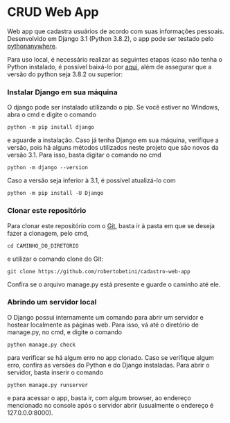 # CRUD Web App
Web app que cadastra usuários de acordo com suas informações pessoais.
Desenvolvido em Django 3.1 (Python 3.8.2), o app pode ser testado pelo [pythonanywhere](http://frutose.pythonanywhere.com/usuarios/).

Para uso local, é necessário realizar as seguintes etapas (caso não tenha o Python instalado, é possível baixá-lo por [aqui](https://www.python.org/downloads/), além de assegurar que a versão do python seja 3.8.2 ou superior:

### Instalar Django em sua máquina
O django pode ser instalado utilizando o pip. Se você estiver no Windows, abra o cmd e digite o comando
```
python -m pip install django
```
e aguarde a instalação. Caso já tenha Django em sua máquina, verifique a versão, pois há alguns métodos utilizados neste projeto que são novos da versão 3.1.
Para isso, basta digitar o comando no cmd
```
python -m django --version
```
Caso a versão seja inferior à 3.1, é possível atualizá-lo com
```
python -m pip install -U Django
```

### Clonar este repositório
Para clonar este repositório com o [Git](https://git-scm.com/), basta ir à pasta em que se deseja fazer a clonagem, pelo cmd,
```
cd CAMINHO_DO_DIRETORIO
```
e utilizar o comando clone do Git:
```
git clone https://github.com/robertobetini/cadastro-web-app
```

Confira se o arquivo manage.py está presente e guarde o caminho até ele.

### Abrindo um servidor local
O Django possui internamente um comando para abrir um servidor e hostear localmente as páginas web. Para isso, vá até o diretório de manage.py, no cmd, e digite o comando
```
python manage.py check
```
para verificar se há algum erro no app clonado. Caso se verifique algum erro, confira as versões do Python e do Django instaladas.
Para abrir o servidor, basta inserir o comando
```
python manage.py runserver
```
e para acessar o app, basta ir, com algum browser, ao endereço mencionado no console após o servidor abrir (usualmente o endereço é 127.0.0.0:8000).
